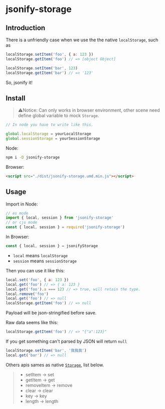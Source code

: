 # jsonify-storage

## Introduction

There is a unfriendly case when we use the the native `localStorage`, such as 

```js
localStorage.setItem('foo', { a: 123 })
localStorage.getItem('foo') // => [object Object]

localStorage.setItem('bar', 123)
localStorage.getItem('bar') // => '123'
```

So, jsonify it!

## Install

> ⚠Notice: Can only works in browser environment, other scene need define global variable to mock `Storage`.

```js
// In node you have to write like this.

global.localStorage = yourLocalStorage
global.sessionStorage = yourSessionStorage
```

Node:

```bash
npm i -D jsonify-storage
```

Browser:

```html
<script src="./dist/jsonify-storage.umd.min.js"></script>
```

## Usage

Import in Node:

```js
// es mode
import { local, session } from 'jsonify-storage'
// or cjs mode
const { local, session } = require('jsonify-storage')
```

In Browser:

```js
const { local, session } = jsonifyStorage
```

- `local` means `localStorage`
- `session` means `sessionStorage`

Then you can use it like this:

```js
local.set('foo', { a: 123 })
local.get('foo') // => { a: 123 }
local.get('foo').a === 123 // => true, will retain the type.
local.remove('foo')
local.get('foo') // => null
localStorage.getItem('foo') // => null
```

Payload will be json-stringified before save.

Raw data seems like this:

```js
localStorage.getItem('foo') // => "{"a":123}"
```

If you get something can't parsed by JSON will return `null`

```js
localStorage.setItem('bar', '我我我')
local.get('bar') // => null
```

Others apis sames as native [`Storage`](https://developer.mozilla.org/en-US/docs/Web/API/Storage), list below.

> - setItem -> set
> - getItem -> get
> - removeItem -> remove
> - clear -> clear
> - key -> key
> - length -> length

